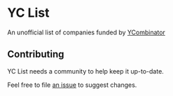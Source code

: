 # YC List

An unofficial list of companies funded by [YCombinator](http://www.ycombinator.com/)


## Contributing

YC List needs a community to help keep it up-to-date.

Feel free to file [an issue](https://github.com/linrock/yclist) to suggest changes.
